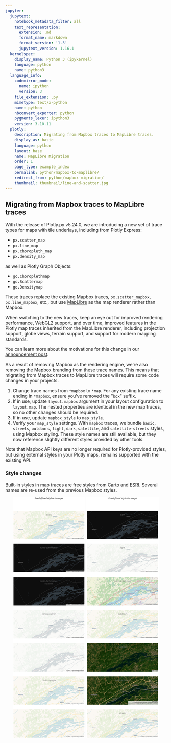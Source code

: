 ```yaml
---
jupyter:
  jupytext:
    notebook_metadata_filter: all
    text_representation:
      extension: .md
      format_name: markdown
      format_version: '1.3'
      jupytext_version: 1.16.1
  kernelspec:
    display_name: Python 3 (ipykernel)
    language: python
    name: python3
  language_info:
    codemirror_mode:
      name: ipython
      version: 3
    file_extension: .py
    mimetype: text/x-python
    name: python
    nbconvert_exporter: python
    pygments_lexer: ipython3
    version: 3.10.11
  plotly:
    description: Migrating from Mapbox traces to MapLibre traces.
    display_as: basic
    language: python
    layout: base
    name: MapLibre Migration
    order: 1
    page_type: example_index
    permalink: python/mapbox-to-maplibre/
    redirect_from: python/mapbox-migration/
    thumbnail: thumbnail/line-and-scatter.jpg
---
```


## Migrating from Mapbox traces to MapLibre traces

With the release of Plotly.py v5.24.0, we are introducing a new set of trace types for maps with tile underlays, including from Plotly Express:
- `px.scatter_map`
- `px.line_map`
- `px.choropleth_map`
- `px.density_map`

as well as Plotly Graph Objects:
- `go.Choroplethmap`
- `go.Scattermap`
- `go.Densitymap`

These traces replace the existing Mapbox traces, `px.scatter_mapbox`, `px.line_mapbox`, etc., but use [MapLibre](https://maplibre.org) as the map renderer rather than Mapbox.

When switching to the new traces, keep an eye out for improved rendering performance, WebGL2 support, and over time, improved features in the Plotly map traces inherited from the MapLibre renderer, including projection support, globe views, terrain support, and support for modern mapping standards.

You can learn  more about the motivations for this change in our [announcement post](https://plotly.com/blog/plotly-is-switching-to-maplibre/).

As a result of removing Mapbox as the rendering engine, we're also removing the Mapbox branding from these trace names. This means that migrating from Mapbox traces to MapLibre traces will require some code changes in your projects.

1. Change trace names from `*mapbox` to `*map`. For any existing trace name ending in `*mapbox`, ensure you've removed the "`box`" suffix.
2. If in use, update `layout.mapbox` argument in your layout configuration to `layout.map`. The nested properties are identical in the new map traces, so no other changes should be required.
3. If in use, update `mapbox_style` to `map_style`.
4. Verify your `map_style` settings. With `mapbox` traces, we bundle `basic`, `streets`, `outdoors`, `light`, `dark`, `satellite`, and `satellite-streets` styles, using Mapbox styling. These style names are still available, but they now reference slightly different styles provided by other tools.

Note that Mapbox API keys are no longer required for Plotly-provided styles, but using external styles in your Plotly maps, remains supported with the existing API.

### Style changes
Built-in styles in map traces are free styles from [Carto](https://carto.com) and [ESRI](https://www.esri.com/en-us/home). Several names are re-used from the previous Mapbox styles.
<p align="center">
  <img src="https://raw.githubusercontent.com/plotly/plotly.js/master/test/image/baselines/map_predefined-styles1.png" alt="Style comparison part 1" width="45%" />
  <img src="https://raw.githubusercontent.com/plotly/plotly.js/master/test/image/baselines/map_predefined-styles2.png" alt="Style comparison part 2" width="45%" />
</p>

